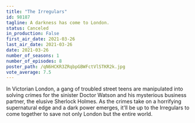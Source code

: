 ```yaml
---
title: "The Irregulars"
id: 98187
tagline: A darkness has come to London.
status: Canceled
in_production: False
first_air_date: 2021-03-26
last_air_date: 2021-03-26
date: 2021-03-26
number_of_seasons: 1
number_of_episodes: 8
poster_path: /qN6HCKR3ZRqbpGBWFctVlSTKR2k.jpg
vote_average: 7.5
---
```


In Victorian London, a gang of troubled street teens are manipulated into solving crimes for the sinister Doctor Watson and his mysterious business partner, the elusive Sherlock Holmes. As the crimes take on a horrifying supernatural edge and a dark power emerges, it'll be up to the Irregulars to come together to save not only London but the entire world.

